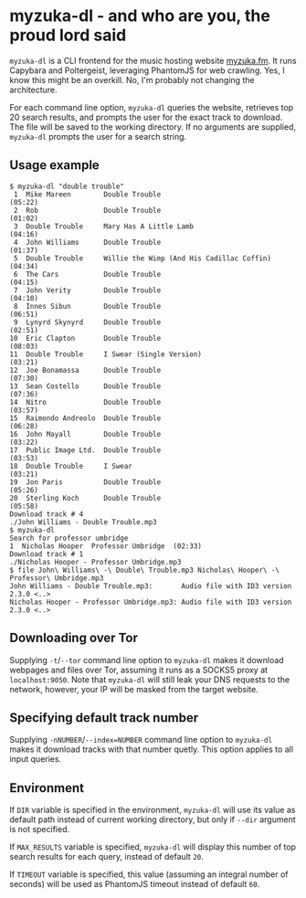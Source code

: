 myzuka-dl - and who are you, the proud lord said
================================================
`myzuka-dl` is a CLI frontend for the music hosting website
[myzuka.fm](https://myzuka.fm). It runs Capybara and Poltergeist, leveraging
PhantomJS for web crawling. Yes, I know this might be an overkill. No, I'm
probably not changing the architecture.

For each command line option, `myzuka-dl` queries the website, retrieves top 20
search results, and prompts the user for the exact track to download. The file
will be saved to the working directory. If no arguments are supplied,
`myzuka-dl` prompts the user for a search string.

Usage example
-------------
```
$ myzuka-dl "double trouble"
 1  Mike Mareen        Double Trouble                             (05:22)
 2  Rob                Double Trouble                             (01:02)
 3  Double Trouble     Mary Has A Little Lamb                     (04:16)
 4  John Williams      Double Trouble                             (01:37)
 5  Double Trouble     Willie the Wimp (And His Cadillac Coffin)  (04:34)
 6  The Cars           Double Trouble                             (04:15)
 7  John Verity        Double Trouble                             (04:10)
 8  Innes Sibun        Double Trouble                             (06:51)
 9  Lynyrd Skynyrd     Double Trouble                             (02:51)
10  Eric Clapton       Double Trouble                             (08:03)
11  Double Trouble     I Swear (Single Version)                   (03:21)
12  Joe Bonamassa      Double Trouble                             (07:30)
13  Sean Costello      Double Trouble                             (07:36)
14  Nitro              Double Trouble                             (03:57)
15  Raimondo Andreolo  Double Trouble                             (06:28)
16  John Mayall        Double Trouble                             (03:22)
17  Public Image Ltd.  Double Trouble                             (03:53)
18  Double Trouble     I Swear                                    (03:21)
19  Jon Paris          Double Trouble                             (05:26)
20  Sterling Koch      Double Trouble                             (05:58)
Download track # 4
./John Williams - Double Trouble.mp3
$ myzuka-dl
Search for professor umbridge
1  Nicholas Hooper  Professor Umbridge  (02:33)
Download track # 1
./Nicholas Hooper - Professor Umbridge.mp3
$ file John\ Williams\ -\ Double\ Trouble.mp3 Nicholas\ Hooper\ -\ Professor\ Umbridge.mp3
John Williams - Double Trouble.mp3:       Audio file with ID3 version 2.3.0 <..>
Nicholas Hooper - Professor Umbridge.mp3: Audio file with ID3 version 2.3.0 <..>
```

Downloading over Tor
--------------------
Supplying `-t`/`--tor` command line option to `myzuka-dl` makes it download
webpages and files over Tor, assuming it runs as a SOCKS5 proxy at
`localhost:9050`. Note that `myzuka-dl` will still leak your DNS requests to
the network, however, your IP will be masked from the target website.

Specifying default track number
-------------------------------
Supplying `-nNUMBER`/`--index=NUMBER` command line option to `myzuka-dl` makes
it download tracks with that number quetly. This option applies to all input
queries.

Environment
-----------
If `DIR` variable is specified in the environment, `myzuka-dl` will use its
value as default path instead of current working directory, but only if `--dir`
argument is not specified.

If `MAX_RESULTS` variable is specified, `myzuka-dl` will display this number of
top search results for each query, instead of default `20`.

If `TIMEOUT` variable is specified, this value (assuming an integral number of
seconds) will be used as PhantomJS timeout instead of default `60`.
